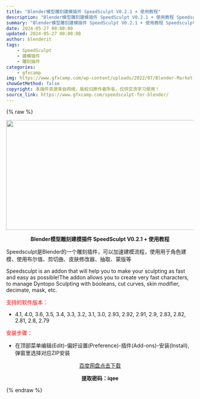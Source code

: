 ```yaml
---
title: "Blender模型雕刻建模插件 SpeedSculpt V0.2.1 + 使用教程"
description: "Blender模型雕刻建模插件 SpeedSculpt V0.2.1 + 使用教程 Speedsculpt是Blender的一个雕刻插件，可以加速建模流程，使用用于角色建模、使用布尔值、剪切曲、皮肤修..."
summary: "Blender模型雕刻建模插件 SpeedSculpt V0.2.1 + 使用教程 Speedsculpt是Blender的一个雕刻插件，可以加速建模流程，使用用于角色建模、使用布尔值、剪切曲、皮肤修..."
date: 2024-05-27 00:00:00
updated: 2024-05-27 00:00:00
author: blenderit
tags: 
    - SpeedSculpt
    - 建模插件
    - 雕刻插件
categories:
    - gfxcamp
img: https://www.gfxcamp.com/wp-content/uploads/2022/07/Blender-Market-Speedsculpt.jpg
showGetMethod: false
copyright: 本插件资源来自网络，版权归原作者所有，仅供交流学习使用！
source_link: https://www.gfxcamp.com/speedsculpt-for-blender/
---
```


{% raw %}
<div><p><img decoding="async" class="aligncenter size-full wp-image-105159" src="https://www.gfxcamp.com/wp-content/uploads/2022/07/Blender-Market-Speedsculpt.jpg" data-src="https://www.gfxcamp.com/wp-content/uploads/2022/07/Blender-Market-Speedsculpt.jpg" alt="" width="590" height="295" data-srcset="https://www.gfxcamp.com/wp-content/uploads/2022/07/Blender-Market-Speedsculpt.jpg 590w, https://www.gfxcamp.com/wp-content/uploads/2022/07/Blender-Market-Speedsculpt-150x75.jpg 150w" data-sizes="(max-width: 590px) 100vw, 590px"></p><p style="text-align: center;"><strong>Blender模型雕刻建模插件 SpeedSculpt V0.2.1 + 使用教程</strong></p><p>Speedsculpt是Blender的一个雕刻插件，可以加速建模流程，使用用于角色建模、使用布尔值、剪切曲、皮肤修改器、抽取、蒙版等</p><p>Speedsculpt is an addon that will help you to make your sculpting as fast and easy as possible!The addon allows you to create very fast characters, to manage Dyntopo Sculpting with booleans, cut curves, skin modifier, decimate, mask, etc.</p><p><span style="color: #ff0000;">支持的软件版本：</span></p><ul>
<li>4.1, 4.0, 3.6, 3.5, 3.4, 3.3, 3.2, 3.1, 3.0, 2.93, 2.92, 2.91, 2.9, 2.83, 2.82, 2.81, 2.8, 2.79</li>
</ul><p><span style="color: #ff0000;">安装步骤：</span></p><ul>
<li>在顶部菜单编辑(Edit)-偏好设置(Preference)-插件(Add-ons)-安装(Install),弹窗里选择对应ZIP安装</li>
</ul><p style="text-align: center;"><a class="maxbutton-3 maxbutton maxbutton-baidu" target="_blank" rel="noopener" href="https://pan.baidu.com/s/1U8nTMJ7lHRZLG8BOxYYFbQ?pwd=iqee"><span class="mb-text">百度网盘点击下载</span></a></p><p style="text-align: center;"><strong>提取密码：iqee</strong></p></div>
<div style="display: none">gfxcamp</div>
{% endraw %}
